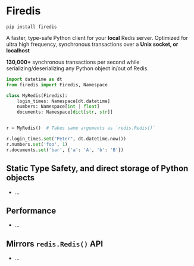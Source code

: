 # Firedis

```
pip install firedis
```

A faster, type-safe Python client for your **local** Redis server. Optimized for ultra high
frequency, synchronous transactions over a **Unix socket, or localhost**

**130,000+** synchronous transactions per second while serializing/deserializing any Python
object in/out of Redis.


```py
import datetime as dt
from firedis import Firedis, Namespace

class MyRedis(Firedis):
    login_times: Namespace[dt.datetime]
    numbers: Namespace[int | float]
    documents: Namespace[dict[str, str]]


r = MyRedis()  # Takes same arguments as `redis.Redis()`

r.login_times.set("Peter", dt.datetime.now())
r.numbers.set('foo', 1)
r.documents.set('bar', {'a': 'A', 'b': 'B'})
```

## Static Type Safety, and direct storage of Python objects

- ...

## Performance

- ...

## Mirrors `redis.Redis()` API

- ...

